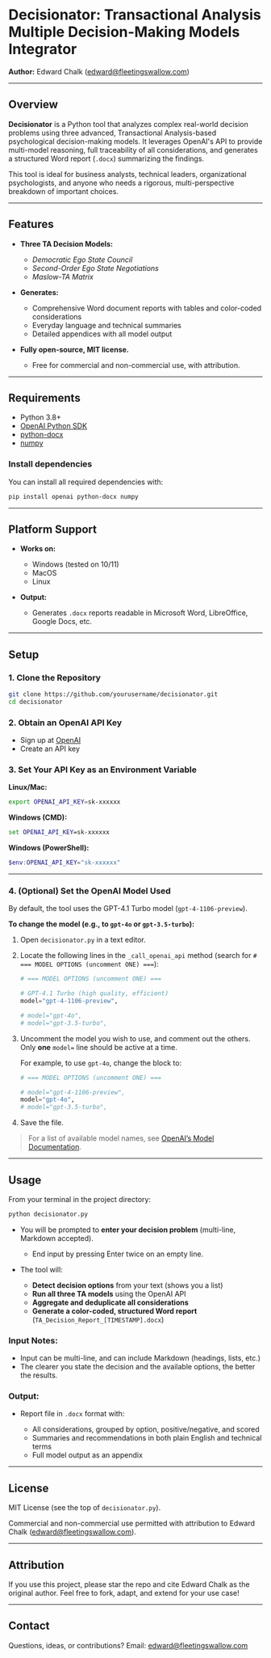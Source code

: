 # Decisionator: Transactional Analysis Multiple Decision-Making Models Integrator

**Author:** Edward Chalk (edward@fleetingswallow.com)

---

## Overview

**Decisionator** is a Python tool that analyzes complex real-world decision problems using three advanced, Transactional Analysis-based psychological decision-making models. It leverages OpenAI's API to provide multi-model reasoning, full traceability of all considerations, and generates a structured Word report (`.docx`) summarizing the findings.

This tool is ideal for business analysts, technical leaders, organizational psychologists, and anyone who needs a rigorous, multi-perspective breakdown of important choices.

---

## Features

- **Three TA Decision Models:**  
  - *Democratic Ego State Council*  
  - *Second-Order Ego State Negotiations*  
  - *Maslow-TA Matrix*

- **Generates:**  
  - Comprehensive Word document reports with tables and color-coded considerations
  - Everyday language and technical summaries
  - Detailed appendices with all model output

- **Fully open-source, MIT license.**  
  - Free for commercial and non-commercial use, with attribution.

---

## Requirements

- Python 3.8+
- [OpenAI Python SDK](https://pypi.org/project/openai/)
- [python-docx](https://pypi.org/project/python-docx/)
- [numpy](https://pypi.org/project/numpy/)

### Install dependencies

You can install all required dependencies with:

```sh
pip install openai python-docx numpy
````

---

## Platform Support

* **Works on:**

  * Windows (tested on 10/11)
  * MacOS
  * Linux

* **Output:**

  * Generates `.docx` reports readable in Microsoft Word, LibreOffice, Google Docs, etc.

---

## Setup

### 1. Clone the Repository

```sh
git clone https://github.com/yourusername/decisionator.git
cd decisionator
```

### 2. Obtain an OpenAI API Key

* Sign up at [OpenAI](https://platform.openai.com/)
* Create an API key

### 3. Set Your API Key as an Environment Variable

**Linux/Mac:**

```sh
export OPENAI_API_KEY=sk-xxxxxx
```

**Windows (CMD):**

```cmd
set OPENAI_API_KEY=sk-xxxxxx
```

**Windows (PowerShell):**

```powershell
$env:OPENAI_API_KEY="sk-xxxxxx"
```

---

### 4. (Optional) Set the OpenAI Model Used

By default, the tool uses the GPT-4.1 Turbo model (`gpt-4-1106-preview`).

**To change the model (e.g., to `gpt-4o` or `gpt-3.5-turbo`):**

1. Open `decisionator.py` in a text editor.

2. Locate the following lines in the `_call_openai_api` method (search for `# === MODEL OPTIONS (uncomment ONE) ===`):

   ```python
   # === MODEL OPTIONS (uncomment ONE) ===

   # GPT-4.1 Turbo (high quality, efficient)
   model="gpt-4-1106-preview",

   # model="gpt-4o",
   # model="gpt-3.5-turbo",
   ```

3. Uncomment the model you wish to use, and comment out the others.
   Only **one** `model=` line should be active at a time.

   For example, to use `gpt-4o`, change the block to:

   ```python
   # === MODEL OPTIONS (uncomment ONE) ===

   # model="gpt-4-1106-preview",
   model="gpt-4o",
   # model="gpt-3.5-turbo",
   ```

4. Save the file.

> For a list of available model names, see [OpenAI’s Model Documentation](https://platform.openai.com/docs/models).

---

## Usage

From your terminal in the project directory:

```sh
python decisionator.py
```

* You will be prompted to **enter your decision problem** (multi-line, Markdown accepted).

  * End input by pressing Enter twice on an empty line.

* The tool will:

  * **Detect decision options** from your text (shows you a list)
  * **Run all three TA models** using the OpenAI API
  * **Aggregate and deduplicate all considerations**
  * **Generate a color-coded, structured Word report** (`TA_Decision_Report_[TIMESTAMP].docx`)

### **Input Notes:**

* Input can be multi-line, and can include Markdown (headings, lists, etc.)
* The clearer you state the decision and the available options, the better the results.

### **Output:**

* Report file in `.docx` format with:

  * All considerations, grouped by option, positive/negative, and scored
  * Summaries and recommendations in both plain English and technical terms
  * Full model output as an appendix

---

## License

MIT License (see the top of `decisionator.py`).

Commercial and non-commercial use permitted with attribution to Edward Chalk ([edward@fleetingswallow.com](mailto:edward@fleetingswallow.com)).

---

## Attribution

If you use this project, please star the repo and cite Edward Chalk as the original author.
Feel free to fork, adapt, and extend for your use case!

---

## Contact

Questions, ideas, or contributions?
Email: [edward@fleetingswallow.com](mailto:edward@fleetingswallow.com)

```
